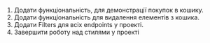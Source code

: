 1. Додати функціональність, для демонстрації покупок в кошику. 
2. Додати функціональність для видалення елементів з кошика. 
3. Додати Filters для всіх endpoints у проекті. 
4. Завершити роботу над стилями у проекті
